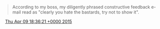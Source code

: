 > According to my boss, my diligently phrased constructive feedback e\-mail read as "clearly you hate the bastards, try not to show it"\.

<img src="../../media/tweet.ico" width="12" /> [Thu Apr 09 18:36:21 +0000 2015](https://twitter.com/DromerDenker/status/586236221086687233)